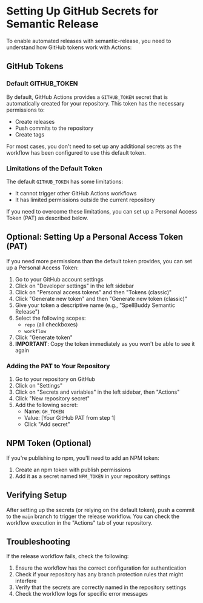 # Setting Up GitHub Secrets for Semantic Release

To enable automated releases with semantic-release, you need to understand how GitHub tokens work with Actions:

## GitHub Tokens

### Default GITHUB_TOKEN

By default, GitHub Actions provides a `GITHUB_TOKEN` secret that is automatically created for your repository. This token has the necessary permissions to:

- Create releases
- Push commits to the repository
- Create tags

For most cases, you don't need to set up any additional secrets as the workflow has been configured to use this default token.

### Limitations of the Default Token

The default `GITHUB_TOKEN` has some limitations:

- It cannot trigger other GitHub Actions workflows
- It has limited permissions outside the current repository

If you need to overcome these limitations, you can set up a Personal Access Token (PAT) as described below.

## Optional: Setting Up a Personal Access Token (PAT)

If you need more permissions than the default token provides, you can set up a Personal Access Token:

1. Go to your GitHub account settings
2. Click on "Developer settings" in the left sidebar
3. Click on "Personal access tokens" and then "Tokens (classic)"
4. Click "Generate new token" and then "Generate new token (classic)"
5. Give your token a descriptive name (e.g., "SpellBuddy Semantic Release")
6. Select the following scopes:
   - `repo` (all checkboxes)
   - `workflow`
7. Click "Generate token"
8. **IMPORTANT**: Copy the token immediately as you won't be able to see it again

### Adding the PAT to Your Repository

1. Go to your repository on GitHub
2. Click on "Settings"
3. Click on "Secrets and variables" in the left sidebar, then "Actions"
4. Click "New repository secret"
5. Add the following secret:
   - Name: `GH_TOKEN`
   - Value: [Your GitHub PAT from step 1]
   - Click "Add secret"

## NPM Token (Optional)

If you're publishing to npm, you'll need to add an NPM token:

1. Create an npm token with publish permissions
2. Add it as a secret named `NPM_TOKEN` in your repository settings

## Verifying Setup

After setting up the secrets (or relying on the default token), push a commit to the `main` branch to trigger the release workflow. You can check the workflow execution in the "Actions" tab of your repository.

## Troubleshooting

If the release workflow fails, check the following:

1. Ensure the workflow has the correct configuration for authentication
2. Check if your repository has any branch protection rules that might interfere
3. Verify that the secrets are correctly named in the repository settings
4. Check the workflow logs for specific error messages 